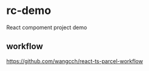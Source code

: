 # rc-demo

React compoment project demo

## workflow

https://github.com/wangcch/react-ts-parcel-workflow
